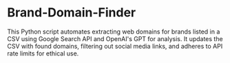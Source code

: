 # Brand-Domain-Finder
This Python script automates extracting web domains for brands listed in a CSV using Google Search API and OpenAI's GPT for analysis. It updates the CSV with found domains, filtering out social media links, and adheres to API rate limits for ethical use.
